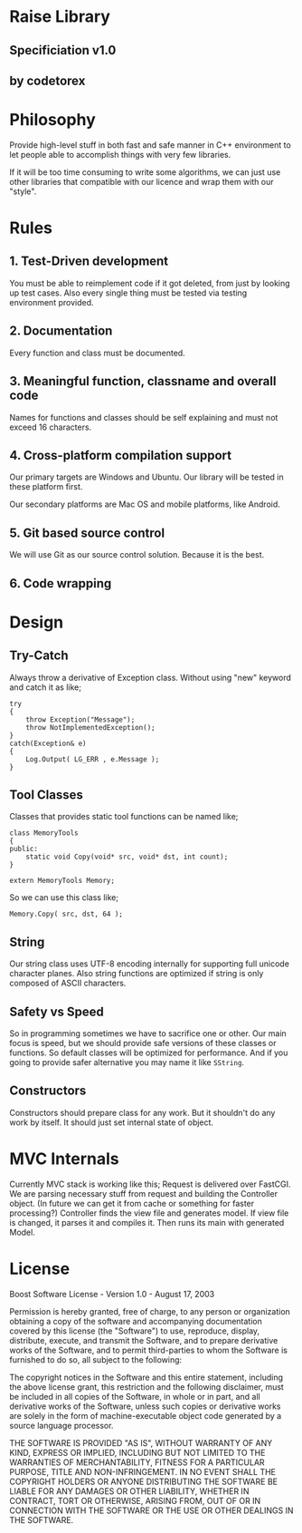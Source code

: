 
# Raise Library

## Specificiation v1.0
## by codetorex

# Philosophy
Provide high-level stuff in both fast and safe manner in C++ environment to let 
people able to accomplish things with very few libraries.

If it will be too time consuming to write some algorithms, we can just use other
libraries that compatible with our licence and wrap them with our "style".

# Rules

## 1. Test-Driven development
You must be able to reimplement code if it got deleted, from just by looking up 
test cases. Also every single thing must be tested via testing environment provided.

## 2. Documentation
Every function and class must be documented.

## 3. Meaningful function, classname and overall code
Names for functions and classes should be self explaining and must not exceed 16 characters.


## 4. Cross-platform compilation support
Our primary targets are Windows and Ubuntu. Our library will be tested in these platform first.

Our secondary platforms are Mac OS and mobile platforms, like Android.

## 5. Git based source control
We will use Git as our source control solution. Because it is the best.

## 6. Code wrapping

# Design

## Try-Catch
Always throw a derivative of Exception class. Without using "new" keyword and catch it as like;

	try
	{
		throw Exception("Message");
		throw NotImplementedException();
	}
	catch(Exception& e)
	{
		Log.Output( LG_ERR , e.Message );
	}

## Tool Classes
Classes that provides static tool functions can be named like;


	class MemoryTools
	{
	public:
		static void Copy(void* src, void* dst, int count);
	}

	extern MemoryTools Memory;


So we can use this class like;

	Memory.Copy( src, dst, 64 );

## String
Our string class uses UTF-8 encoding internally for supporting full unicode character planes. Also string functions are optimized if string is only composed of ASCII characters.


## Safety vs Speed
So in programming sometimes we have to sacrifice one or other. Our main focus is speed, but we should provide safe versions of these classes or functions. So default classes will be optimized for performance. And if you going to provide safer alternative you may name it like ``SString``.

## Constructors
Constructors should prepare class for any work. But it shouldn't do any work by itself. It should just set internal state of object.

# MVC Internals

Currently MVC stack is working like this; Request is delivered over FastCGI.
We are parsing necessary stuff from request and building the Controller object.
(In future we can get it from cache or something for faster processing?)
Controller finds the view file and generates model. If view file is changed,
it parses it and compiles it. Then runs its main with generated Model.


# License

Boost Software License - Version 1.0 - August 17, 2003

Permission is hereby granted, free of charge, to any person or organization
obtaining a copy of the software and accompanying documentation covered by
this license (the "Software") to use, reproduce, display, distribute,
execute, and transmit the Software, and to prepare derivative works of the
Software, and to permit third-parties to whom the Software is furnished to
do so, all subject to the following:

The copyright notices in the Software and this entire statement, including
the above license grant, this restriction and the following disclaimer,
must be included in all copies of the Software, in whole or in part, and
all derivative works of the Software, unless such copies or derivative
works are solely in the form of machine-executable object code generated by
a source language processor.

THE SOFTWARE IS PROVIDED "AS IS", WITHOUT WARRANTY OF ANY KIND, EXPRESS OR
IMPLIED, INCLUDING BUT NOT LIMITED TO THE WARRANTIES OF MERCHANTABILITY,
FITNESS FOR A PARTICULAR PURPOSE, TITLE AND NON-INFRINGEMENT. IN NO EVENT
SHALL THE COPYRIGHT HOLDERS OR ANYONE DISTRIBUTING THE SOFTWARE BE LIABLE
FOR ANY DAMAGES OR OTHER LIABILITY, WHETHER IN CONTRACT, TORT OR OTHERWISE,
ARISING FROM, OUT OF OR IN CONNECTION WITH THE SOFTWARE OR THE USE OR OTHER
DEALINGS IN THE SOFTWARE.
